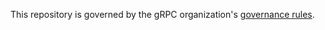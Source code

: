 This repository is governed by the gRPC organization's [governance rules](https://github.com/grpc/grpc-community/blob/master/governance.md). 
